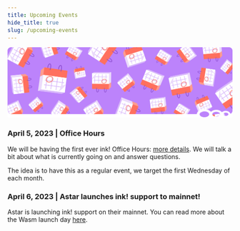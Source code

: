 ```yaml
---
title: Upcoming Events
hide_title: true
slug: /upcoming-events
---
```


![Monthly Update Title Picture](/img/title/monthly-update.svg)


### April 5, 2023 | Office Hours

We will be having the first ever ink! Office Hours:
[more details](https://twitter.com/ink_lang/status/1641103674561929216).
We will talk a bit about what is currently going on and answer questions.

The idea is to have this as a regular event, we target the first Wednesday of each month.

### April 6, 2023 | Astar launches ink! support to mainnet!

Astar is launching ink! support on their mainnet.
You can read more about the Wasm launch day
[here](https://twitter.com/AstarNetwork/status/1640352674611884033).
